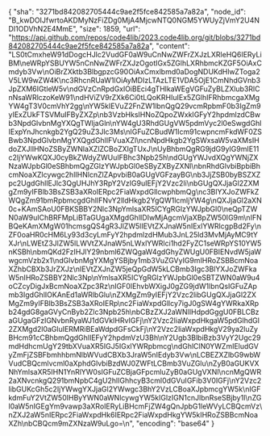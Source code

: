 {
  "sha": "3271bd842082705444c9ae2f5fce842585a7a82a",
  "node_id": "B_kwDOIJfwrtoAKDMyNzFiZDg0MjA4MjcwNTQ0NGM5YWUyZjVmY2U4NDI1ODVhN2E4MmE",
  "size": 1859,
  "url": "https://api.github.com/repos/code4lib/2023.code4lib.org/git/blobs/3271bd842082705444c9ae2f5fce842585a7a82a",
  "content": "LS0tCmxheW91dDogcHJlc2VudGF0aW9uCnNwZWFrZXJzLXRleHQ6IERyLiBM\neWRpYSBUYW5nCnNwZWFrZXJzOgotIGx5ZGlhLXRhbmcKZGF5OiAxCmdyb3Vw\nOiBrZXktb3BlbgpzcG90OiAxCmxlbmd0aDogNDUKdHlwZToga2V5LW9wZW4K\nc3RhcnRUaW1lOiAyMDIzLTAzLTE1VDA5OjE1CmNhdGVnb3JpZXM6IGtleW5v\ndGVzCnRpdGxlOiBEci4gTHlkaWEgVGFuZyBLZXlub3RlCnNsaWRlczoKeW91\ndHViZV9rZXk6Ci0tLQoKRHIuIEx5ZGlhIFRhbmcgaXMgYW4gT3V0cmVhY2gg\nYW5kIEVuZ2FnZW1lbnQgQ29vcmRpbmF0b3IgZm9yIExZUkFTSVMuIFByZXZp\nb3VzbHksIHNoZQpoZWxkIGFyY2hpdmlzdCBwb3NpdGlvbnMgYXQgTWljaGln\nYW4gU3RhdGUgVW5pdmVyc2l0eSwgdGhlIExpYnJhcnkgb2YgQ29uZ3Jlc3Ms\nIGFuZCBudW1lcm91cwpncmFkdWF0ZSBwb3NpdGlvbnMgYXQgdGhlIFVuaXZl\ncnNpdHkgb2YgSWxsaW5vaXMsIHdoZXJlIHNoZSByZWNlaXZlZCBoZXIgTUxJ\nUyBhbmQgRG9jdG9yIG9mIE11c2ljYWwKQXJ0cyBkZWdyZWUuIFBhc3Npb25h\ndGUgYWJvdXQgYWNjZXNzaWJpbGl0eSBhbmQgZGlzYWJpbGl0eSByZXByZXNl\nbnRhdGlvbiBpbiBhcmNoaXZlcywgc2hlIHNlcnZlZApvbiB0aGUgVGFzayBG\nb3JjZSB0byBSZXZpc2UgdGhlIEJlc3QgUHJhY3RpY2VzIG9uIEFjY2Vzc2li\nbGUgQXJjaGl2ZXMgZm9yIFBlb3BsZSB3aXRoIERpc2FiaWxpdGllcwphbmQg\nc3BlYXJoZWFkZWQgZm91bmRpbmcgdGhlIFNvY2lldHkgb2YgQW1lcmljYW4g\nQXJjaGl2aXN0c+KAmSAoU0FBKSBBY2Nlc3NpYmlsaXR5ICYgRGlzYWJpbGl0\neQpTZWN0aW9uIChBRFMpLiBTaGUgaXMgdGhlIDIwMjAgcmVjaXBpZW50IG9m\nIFNBQeKAmXMgW01hcmsgQS4gR3JlZW5lIEVtZXJnaW5nIExlYWRlcgpBd2Fy\nZF0oaHR0cHM6Ly93d3cyLmFyY2hpdmlzdHMub3JnL25ld3MvMjAyMC9tYXJr\nLWEtZ3JlZW5lLWVtZXJnaW5nLWxlYWRlci1hd2FyZC1seWRpYS10YW5nKSBh\nbmQKd2FzIHJlY29nbml6ZWQgaW4gdGhyZWUgU0FBIENvdW5jaWwgcmVzb2x1\ndGlvbnMgYXMgYSBjby1mb3VuZGVyIG9mIHRoZSBBcmNoaXZhbCBXb3JrZXJz\nIEVtZXJnZW5jeQpGdW5kLCBmb3Igc3BlYXJoZWFkaW5nIHRoZSBBY2Nlc3Np\nYmlsaXR5ICYgRGlzYWJpbGl0eSBTZWN0aW9u4oCZcyDigJxBcmNoaXZpc3Rz\nIGF0IEhvbWXigJ0gZG9jdW1lbnQsIGFuZApmb3IgdGhlIOKAnEd1aWRlbGlu\nZXMgZm9yIEFjY2Vzc2libGUgQXJjaGl2ZXMgZm9yIFBlb3BsZSB3aXRoIERp\nc2FiaWxpdGllcy7igJ0gSW4gYWRkaXRpb24gdG8gaGVyCnByb2Zlc3Npb25h\nbCBzZXJ2aWNlIHdpdGggU0FBLCBzaGUgaGFzIGNvbnRyaWJ1dGVkIHRvIGFj\nY2Vzc2liaWxpdHkgaW5pdGlhdGl2ZXMgd2l0aGluIERMRiBEaWdpdGFsCkFj\nY2Vzc2liaWxpdHkgV29ya2luZyBHcm91cCBhbmQgdGhlIEFyY2hpdmVzU3Bh\nY2Ugb3BlbiBzb3VyY2Ugc29mdHdhcmUgY29tbXVuaXR5IGJ5IGxlYWRpbmcg\ndGhlClN0YWZmIEludGVyZmFjZSBFbmhhbmNlbWVudCBXb3JraW5nIEdyb3Vw\nLCBEZXZlbG9wbWVudCBQcmlvcml0aXphdGlvbiBzdWJ0ZWFtLCBmb3VuZGlu\nZyB0aGUKVXNhYmlsaXR5IHN1YnRlYW0sIGFuZCBjaGFpcmluZyB0aGUgVXNl\ncnMgQWR2aXNvcnkgQ291bmNpbC4gU2hlIGhhcyB3cml0dGVuIGFib3V0IGFj\nY2Vzc2libGUKcGh5c2ljYWwgYXJjaGl2YWwgc3BhY2VzLCBoaXJpbmcgYW5k\nIGFkdmFuY2VtZW50IHByYWN0aWNlcywgYW5kIGlzIGN1cnJlbnRseSBjby1l\nZGl0aW5nIGEgYm9vawp3aXRoIERyLiBHcmFjZW4gQnJpbG1leWVyLCBQcmVz\nZXJ2aW5nIERpc2FiaWxpdHk6IERpc2FiaWxpdHkgYW5kIHRoZSBBcmNoaXZh\nbCBQcm9mZXNzaW9uLgo=\n",
  "encoding": "base64"
}
